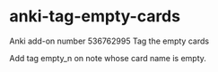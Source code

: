 # anki-tag-empty-cards
Anki add-on number 536762995 
Tag the empty cards

Add tag empty_n on note whose card name is empty.

